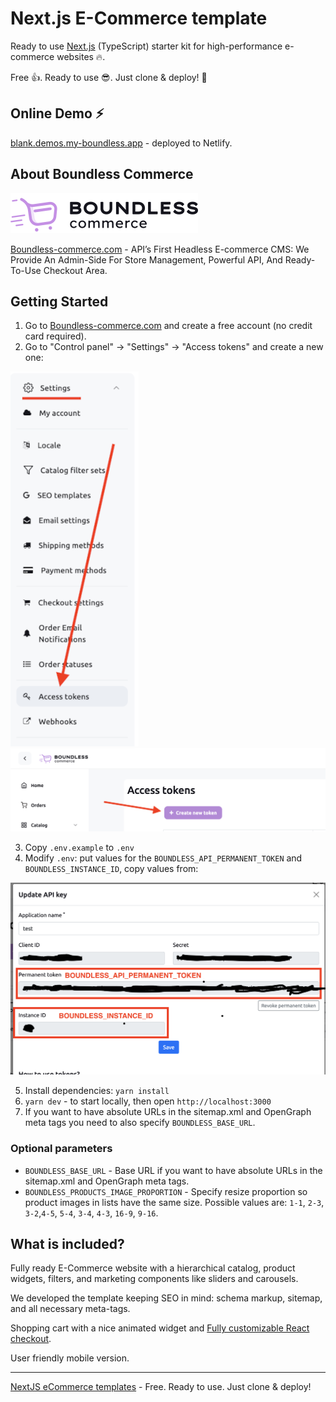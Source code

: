 # Next.js E-Commerce template

Ready to use [Next.js](https://nextjs.org) (TypeScript) starter kit for high-performance 
e-commerce websites 🔥.

Free 👍. Ready to use 😎. Just clone & deploy! 🤘

## Online Demo ⚡️

[blank.demos.my-boundless.app](https://blank.demos.my-boundless.app/) - deployed to Netlify.

## About Boundless Commerce

![Boundless-commerce.com](assets/logo.svg)

[Boundless-commerce.com](https://boundless-commerce.com/) - API’s First Headless E-commerce CMS: We Provide An 
Admin-Side For Store Management, Powerful API, And Ready-To-Use Checkout Area.

## Getting Started

1. Go to [Boundless-commerce.com](https://boundless-commerce.com/) and create a free account (no credit card required).
2. Go to "Control panel" -> "Settings" -> "Access tokens" and create a new one: 

![](assets/settings-menu.png)
![](assets/create-access-token-btn.png)

3. Copy `.env.example` to `.env`
4. Modify `.env`: put values for the `BOUNDLESS_API_PERMANENT_TOKEN` and `BOUNDLESS_INSTANCE_ID`, copy values from:

![](assets/copy-credentials.png)

5. Install dependencies: `yarn install`
6. `yarn dev` - to start locally, then open `http://localhost:3000`
7. If you want to have absolute URLs in the sitemap.xml and OpenGraph meta tags 
you need to also specify `BOUNDLESS_BASE_URL`.

### Optional parameters

- `BOUNDLESS_BASE_URL` - Base URL if you want to have absolute 
URLs in the sitemap.xml and OpenGraph meta tags.
- `BOUNDLESS_PRODUCTS_IMAGE_PROPORTION` - Specify resize proportion so product images in lists have 
the same size. Possible values are: `1-1`, `2-3`, `3-2`,`4-5`, `5-4`, `3-4`, `4-3`, `16-9`, `9-16`.

## What is included?

Fully ready E-Commerce website with a hierarchical catalog, product widgets, 
filters, and marketing components like sliders and carousels.

We developed the template keeping SEO in mind: schema markup, sitemap, and 
all necessary meta-tags.

Shopping cart with a nice animated widget and [Fully customizable React checkout](https://github.com/kirill-zhirnov/boundless-checkout-react).

User friendly mobile version.

---

[NextJS eCommerce templates](https://boundless-commerce.com/templates) - Free. Ready to use. Just clone & deploy!